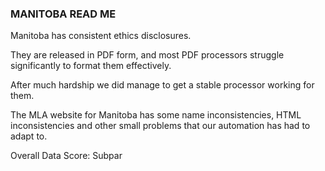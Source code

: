 ### MANITOBA READ ME

Manitoba has consistent ethics disclosures.

They are released in PDF form, and most PDF processors struggle significantly to format them effectively.

After much hardship we did manage to get a stable processor working for them.

The MLA website for Manitoba has some name inconsistencies, HTML inconsistencies and other small problems that
our automation has had to adapt to.

Overall Data Score: Subpar